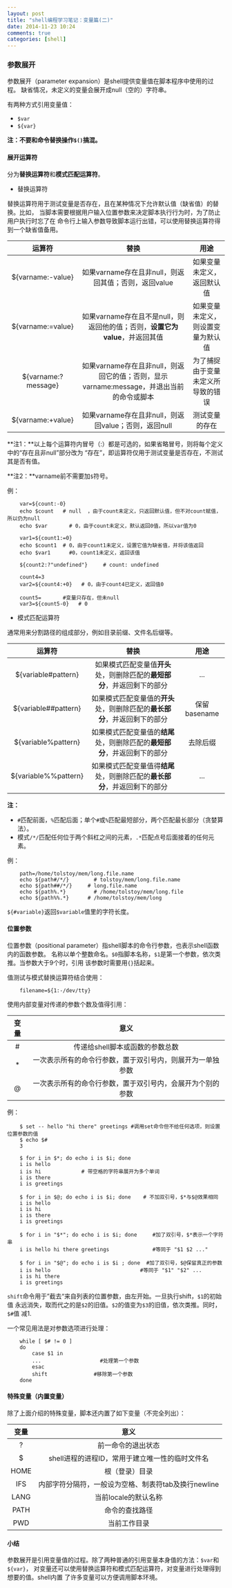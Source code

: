 ```yaml
---
layout: post
title: "shell编程学习笔记：变量篇(二)"
date: 2014-11-23 10:24
comments: true
categories: [shell]
---
```


### 参数展开

参数展开（parameter expansion）是shell提供变量值在脚本程序中使用的过程。
缺省情况，未定义的变量会展开成null（空的）字符串。

<!--more-->

有两种方式引用变量值：

 * `$var`
 * `${var}`

**注：不要和命令替换操作`$()`搞混。**

#### 展开运算符

分为**替换运算符**和**模式匹配运算符**。

 * 替换运算符

替换运算符用于测试变量是否存在，且在某种情况下允许默认值（缺省值）的替换。比如，
当脚本需要根据用户输入位置参数来决定脚本执行行为时，为了防止用户执行时忘了在
命令行上输入参数导致脚本运行出错，可以使用替换运算符得到一个缺省值备用。

运算符                   |    替换                      |  用途
:--------------------:|:----------------------:|:----------------:
${varname:-value} | 如果varname存在且非null，则返回其值；否则，返回value | 如果变量未定义，返回默认值
${varname:=value}|如果varname存在且不是null，则返回他的值；否则，**设置它为value**，并返回其值|如果变量未定义，则设置变量为默认值
${varname:?message}|如果varname存在且非null，则返回它的值；否则，显示varname:message，并退出当前的命令或脚本|为了捕捉由于变量未定义所导致的错误
${varname:+value}|如果varname存在且非null，则返回value；否则，返回null|测试变量的存在

**注1：**以上每个运算符内冒号（:）都是可选的，如果省略冒号，则将每个定义中的“存在且非null”部分改为
“存在”，即运算符仅用于测试变量是否存在，不测试其是否有值。

**注2：**varname前不需要加`$`符号。

例：

```
    var=${count:-0}  
    echo $count   # null  ，由于count未定义，只返回默认值，但不对count赋值，所以仍为null
    echo $var       # 0，由于count未定义，默认返回0值，所以var值为0

    var1=${count1:=0}
    echo $count1  # 0，由于count1未定义，设置它值为缺省值，并将该值返回
    echo $var1      #0，count1未定义，返回该值

    ${count2:?"undefined"}     # count: undefined

    count4=3
    var2=${count4:+0}   # 0，由于count4已定义，返回值0

    count5=       #变量只存在，但未null
    var3=${count5-0}   # 0
```

 * 模式匹配运算符

通常用来分割路径的组成部分，例如目录前缀、文件名后缀等。

运算符              |    替换                            |  用途      
:----------------:|:--------------------------:|:-----------:
${variable#pattern} | 如果模式匹配变量值**开头**处，则删除匹配的**最短部分**，并返回剩下的部分| ...
${variable##pattern} | 如果模式匹配变量值的**开头**处，则删除匹配的**最长部分**，并返回剩下的部分|保留basename
${variable%pattern} | 如果模式匹配变量值的**结尾**处，则删除匹配的**最短部分**，并返回剩下的部分|去除后缀
${variable%%pattern} |如果模式匹配变量值得**结尾**处，则删除匹配的**最长部分**，并返回剩下的部分|...

**注：**

 * `#`匹配前面，`%`匹配后面；单个`#`或`%`匹配最短部分，两个匹配最长部分（贪婪算法）。
 * 模式`/*/`匹配任何位于两个斜杠之间的元素，`.*`匹配点号后面接着的任何元素。

例：

```
    path=/home/tolstoy/mem/long.file.name
    echo ${path#/*/}        # tolstoy/mem/long.file.name
    echo ${path##/*/}     # long.file.name
    echo ${path%.*}         # /home/tolstoy/mem/long.file 
    echo ${path%%.*}      # /home/tolstoy/mem/long
```

`${#variable}`返回`$variable`值里的字符长度。


#### 位置参数

位置参数（positional parameter）指shell脚本的命令行参数，也表示shell函数内的函数参数。
名称以单个整数命名。`$0`指脚本名称，`$1`是第一个参数，依次类推。当参数大于9个时，引用
该参数时需要用`{}`括起来。

值测试与模式替换运算符结合使用：

```
    filename=${1:-/dev/tty}
```

使用内部变量对传递的参数个数及值得引用：

变量       |      意义
:---------:|:----------------------:
 #           | 传递给shell脚本或函数的参数总数
 *            | 一次表示所有的命令行参数，置于双引号内，则展开为一单独参数
 @          | 一次表示所有的命令行参数，置于双引号内，会展开为个别的参数

例：

```
    $ set -- hello "hi there" greetings #调用set命令但不给任何选项，则设置位置参数的值
    $ echo $#
    3

    $ for i in $*; do echo i is $i; done
    i is hello     
    i is hi             # 带空格的字符串展开为多个单词
    i is there
    i is greetings

    $ for i in $@; do echo i is $i; done    # 不加双引号，$*与$@效果相同
    i is hello    
    i is hi    
    i is there    
    i is greetings

    $ for i in "$*"; do echo i is $i; done     #加了双引号，$*表示一个字符串
    i is hello hi there greetings              #等同于 "$1 $2 ..."

    $ for i in "$@"; do echo i is $i ; done  #加了双引号，$@保留真正的参数
    i is hello                             #等同于 "$1" "$2" ...
    i is hi there
    i is greetings
```

`shift`命令用于”截去“来自列表的位置参数，由左开始。一旦执行shift，`$1`的初始值
永远消失，取而代之的是`$2`的旧值。`$2`的值变为`$3`的旧值，依次类推。同时，`$#`值
减1.

一个常见用法是对参数选项进行处理：

```
    while [ $# != 0 ]
    do
        case $1 in
        ...                   #处理第一个参数
        esac
        shift               #移除第一个参数
    done
```

#### 特殊变量（内置变量）

除了上面介绍的特殊变量，脚本还内置了如下变量（不完全列出）：

变量     |     意义
:--------:|:----------------------------:
  ?         | 前一命令的退出状态
  $        |shell进程的进程ID，常用于建立唯一性的临时文件名
 HOME | 根（登录）目录
 IFS      | 内部字符分隔符，一般设为空格、制表符tab及换行newline
 LANG | 当前locale的默认名称
 PATH  | 命令的查找路径
 PWD  | 当前工作目录

#### 小结

参数展开是引用变量值的过程。除了两种普通的引用变量本身值的方法：`$var`和`${var}`，
对变量还可以使用替换运算符和模式匹配运算符，对变量进行处理得到想要的值。shell内置
了许多变量可以方便调用脚本环境。
